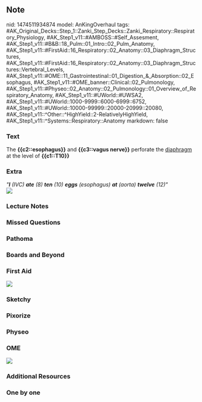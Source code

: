 ## Note
nid: 1474511934874
model: AnKingOverhaul
tags: #AK_Original_Decks::Step_1::Zanki_Step_Decks::Zanki_Respiratory::Respiratory_Physiology, #AK_Step1_v11::#AMBOSS::#Self_Assesment, #AK_Step1_v11::#B&B::18_Pulm::01_Intro::02_Pulm_Anatomy, #AK_Step1_v11::#FirstAid::16_Respiratory::02_Anatomy::03_Diaphragm_Structures, #AK_Step1_v11::#FirstAid::16_Respiratory::02_Anatomy::03_Diaphragm_Structures::Vertebral_Levels, #AK_Step1_v11::#OME::11_Gastrointestinal::01_Digestion_&_Absorption::02_Esophagus, #AK_Step1_v11::#OME_banner::Clinical::02_Pulmonology, #AK_Step1_v11::#Physeo::02_Anatomy::02_Pulmonology::01_Overview_of_Respiratory_Anatomy, #AK_Step1_v11::#UWorld::#UWSA2, #AK_Step1_v11::#UWorld::1000-9999::6000-6999::6752, #AK_Step1_v11::#UWorld::10000-99999::20000-20999::20080, #AK_Step1_v11::^Other::^HighYield::2-RelativelyHighYield, #AK_Step1_v11::^Systems::Respiratory::Anatomy
markdown: false

### Text
<div>
  The <b>{{c2::esophagus}}</b> and <b>{{c3::vagus nerve}}</b>
  perforate the <u>diaphragm</u> at the level of <b>{{c1::T10}}</b>
</div>

### Extra
<div>
  <i>"<b>I</b> (IVC) <b>ate</b> (8) <b>ten</b> (10) <b>eggs</b>
  (esophagus) <b>at</b> (aorta) <b>twelve</b> (12)"</i>
</div>
<div><img src="paste-243528940650824.jpg"></div>

### Lecture Notes


### Missed Questions


### Pathoma


### Boards and Beyond


### First Aid
<img src="tmp6W3dQj.png">

### Sketchy


### Pixorize


### Physeo


### OME
<div class="ome-widget">
  <a href=
  "https://onlinemeded.org/spa/pulmonology?ref=anki"><img src=
  "_OME_AnkiFlashcards_Topic_3.png"></a>
</div>

### Additional Resources


### One by one

